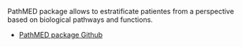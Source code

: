 PathMED package allows to estratificate patientes from a perspective based on  biological pathways and functions.

* [PathMED package Github](https://github.com/jordimartorell/pathMED)


